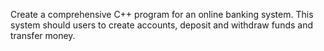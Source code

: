 Create a comprehensive C++ program for an online banking system. 
This system should users to create accounts, deposit and withdraw funds and transfer
money.
